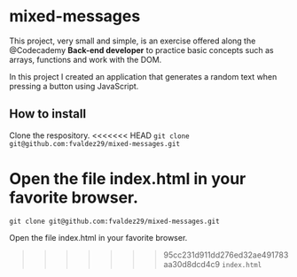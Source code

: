# mixed-messages

This project, very small and simple, is an exercise offered along the @Codecademy **Back-end developer** to practice basic concepts such as arrays, functions and work with the DOM.

In this project I created an application that generates a random text when pressing a button using JavaScript.

## How to install 

Clone the respository.
<<<<<<< HEAD
 `git clone git@github.com:fvaldez29/mixed-messages.git`

Open the file index.html in your favorite browser.
=======

 `git clone git@github.com:fvaldez29/mixed-messages.git`

Open the file index.html in your favorite browser.

>>>>>>> 95cc231d911dd276ed32ae491783aa30d8dcd4c9
`index.html`
